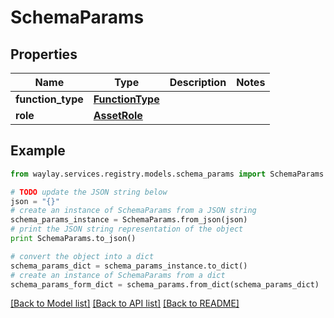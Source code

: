 # SchemaParams


## Properties

Name | Type | Description | Notes
------------ | ------------- | ------------- | -------------
**function_type** | [**FunctionType**](FunctionType.md) |  | 
**role** | [**AssetRole**](AssetRole.md) |  | 

## Example

```python
from waylay.services.registry.models.schema_params import SchemaParams

# TODO update the JSON string below
json = "{}"
# create an instance of SchemaParams from a JSON string
schema_params_instance = SchemaParams.from_json(json)
# print the JSON string representation of the object
print SchemaParams.to_json()

# convert the object into a dict
schema_params_dict = schema_params_instance.to_dict()
# create an instance of SchemaParams from a dict
schema_params_form_dict = schema_params.from_dict(schema_params_dict)
```
[[Back to Model list]](../README.md#documentation-for-models) [[Back to API list]](../README.md#documentation-for-api-endpoints) [[Back to README]](../README.md)



